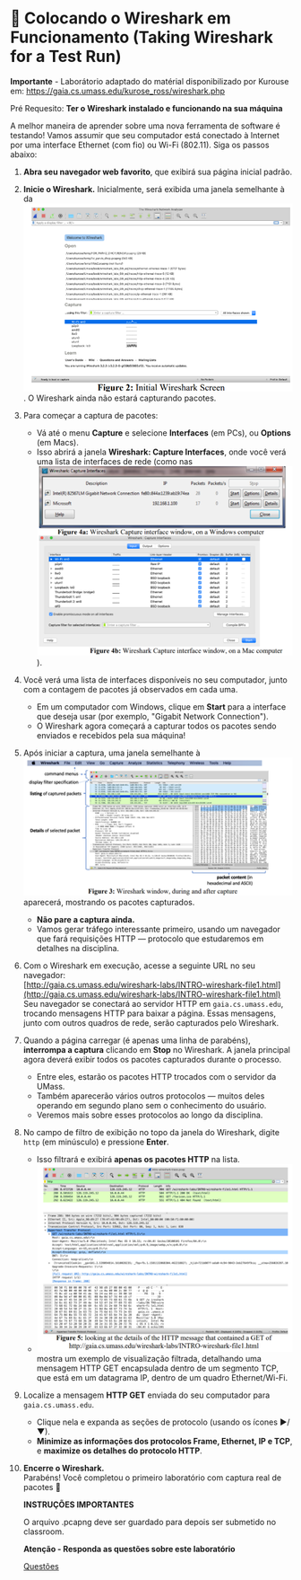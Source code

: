 # 🎯 Colocando o Wireshark em Funcionamento (Taking Wireshark for a Test Run)

**Importante** -  Laborátorio adaptado do matérial disponibilizado por Kurouse em: https://gaia.cs.umass.edu/kurose_ross/wireshark.php 

Pré Requesito:
**Ter o Wireshark instalado e funcionando na sua máquina**

A melhor maneira de aprender sobre uma nova ferramenta de software é testando! Vamos assumir que seu computador está conectado à Internet por uma interface Ethernet (com fio) ou Wi-Fi (802.11). Siga os passos abaixo:

1. **Abra seu navegador web favorito**, que exibirá sua página inicial padrão.

2. **Inicie o Wireshark.** Inicialmente, será exibida uma janela semelhante à da ![Figura 2](./imagens/fig2.png). O Wireshark ainda não estará capturando pacotes.

3. Para começar a captura de pacotes:
   - Vá até o menu **Capture** e selecione **Interfaces** (em PCs), ou **Options** (em Macs).
   - Isso abrirá a janela **Wireshark: Capture Interfaces**, onde você verá uma lista de interfaces de rede (como nas ![Figura 4a e 4b](./imagens/fig4.png)).

4. Você verá uma lista de interfaces disponíveis no seu computador, junto com a contagem de pacotes já observados em cada uma.
   - Em um computador com Windows, clique em **Start** para a interface que deseja usar (por exemplo, "Gigabit Network Connection").
   - O Wireshark agora começará a capturar todos os pacotes sendo enviados e recebidos pela sua máquina!

5. Após iniciar a captura, uma janela semelhante à ![Figura 3](./imagens/fig3.png) aparecerá, mostrando os pacotes capturados.
   - **Não pare a captura ainda.**
   - Vamos gerar tráfego interessante primeiro, usando um navegador que fará requisições HTTP — protocolo que estudaremos em detalhes na disciplina.

6. Com o Wireshark em execução, acesse a seguinte URL no seu navegador:  
   [http://gaia.cs.umass.edu/wireshark-labs/INTRO-wireshark-file1.html](http://gaia.cs.umass.edu/wireshark-labs/INTRO-wireshark-file1.html)  
   Seu navegador se conectará ao servidor HTTP em `gaia.cs.umass.edu`, trocando mensagens HTTP para baixar a página. Essas mensagens, junto com outros quadros de rede, serão capturados pelo Wireshark.

7. Quando a página carregar (é apenas uma linha de parabéns), **interrompa a captura** clicando em **Stop** no Wireshark. A janela principal agora deverá exibir todos os pacotes capturados durante o processo.

   - Entre eles, estarão os pacotes HTTP trocados com o servidor da UMass.
   - Também aparecerão vários outros protocolos — muitos deles operando em segundo plano sem o conhecimento do usuário.
   - Veremos mais sobre esses protocolos ao longo da disciplina.

8. No campo de filtro de exibição no topo da janela do Wireshark, digite `http` (em minúsculo) e pressione **Enter**.  
   - Isso filtrará e exibirá **apenas os pacotes HTTP** na lista.
   - ![Figura 5](./imagens/fig5.png) mostra um exemplo de visualização filtrada, detalhando uma mensagem HTTP GET encapsulada dentro de um segmento TCP, que está em um datagrama IP, dentro de um quadro Ethernet/Wi-Fi.

9. Localize a mensagem **HTTP GET** enviada do seu computador para `gaia.cs.umass.edu`.  
   - Clique nela e expanda as seções de protocolo (usando os ícones ▶/▼).
   - **Minimize as informações dos protocolos Frame, Ethernet, IP e TCP**, e **maximize os detalhes do protocolo HTTP**.

10. **Encerre o Wireshark.**  
    Parabéns! Você completou o primeiro laboratório com captura real de pacotes 🎉
    

    **INSTRUÇÕES IMPORTANTES**
    
    O arquivo .pcapng deve ser guardado para depois ser submetido no classroom.


    **Atenção - Responda as questões sobre este laboratório**
    
    [Questões](Questoes.md)


